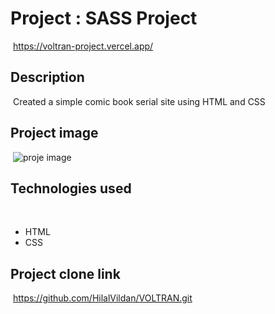 # Project : SASS Project
​
https://voltran-project.vercel.app/

## Description
​
Created a simple comic book serial site using HTML and CSS
​
## Project image
​
![proje image](/Ekran%20Resmi%202022-09-27%2015.11.28.png)

## Technologies used
​
- HTML
​
- CSS


## Project clone link
​
https://github.com/HilalVildan/VOLTRAN.git